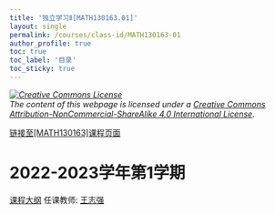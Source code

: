 ```yaml
---
title: '独立学习Ⅱ[MATH130163.01]'
layout: single
permalink: /courses/class-id/MATH130163-01
author_profile: true
toc: true
toc_label: '目录'
toc_sticky: true
---
```



<div class='notice--warning'>
	<p><i><a rel='license' href='http://creativecommons.org/licenses/by-nc-sa/4.0/'><img alt='Creative Commons License' style='border-width:0' src='https://i.creativecommons.org/l/by-nc-sa/4.0/88x31.png' /></a><br /> The content of this webpage is licensed under a <a rel='license' href='http://creativecommons.org/licenses/by-nc-sa/4.0/'>Creative Commons Attribution-NonCommercial-ShareAlike 4.0 International License</a>.</i></p>
</div>

<a href='https://fdu-math.github.io/courses/MATH130163'>链接至[MATH130163]课程页面</a>

# 2022-2023学年第1学期
<a href='https://fdu-math.github.io/courses/syllabus/MATH130163.01-2022-2023-1 (Encrypted).pdf'>课程大纲</a>
任课教师: <a href='https://fdu-math.github.io/teachers/王志强'>王志强</a>
